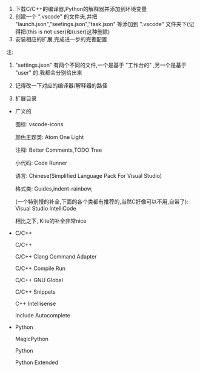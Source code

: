 1. 下载C/C++的编译器,Python的解释器并添加到环境变量
2. 创建一个 ".vscode" 的文件夹,并把 "launch.json","seetings.json","task.json" 等添加到 ".vscode" 文件夹下(记得把(this is not user)和(user)这种删除)
3. 安装相应的扩展,完成进一步的完善配置

注: 
1. "settings.json" 有两个不同的文件,一个是基于 "工作台的" ,另一个是基于 "user" 的.我都会分别给出来

2. 记得改一下对应的编译器/解释器的路径

3. 扩展目录

  - 广义的

    图标: vscode-icons

    颜色主题类: Atom One Light

    注释: Better Comments,TODO Tree

    小代码: Code Runner

    语言: Chinese(Simplified Language Pack For Visual Studio)

    格式类: Guides,indent-rainbow,

    (一个特别慢的补全,下面的各个类都有推荐的,当然C好像可以不用,自带了): Visual Studio IntelliCode
    
    相比之下, Kite的补全非常nice

  - C/C++

    C/C++

    C/C++ Clang Command Adapter

    C/C++ Compile Run

    C/C++ GNU Global

    C/C++ Snippets

    C++ Intellisense

    Include Autocomplete

  - Python

    MagicPython

    Python

    Python Extended
